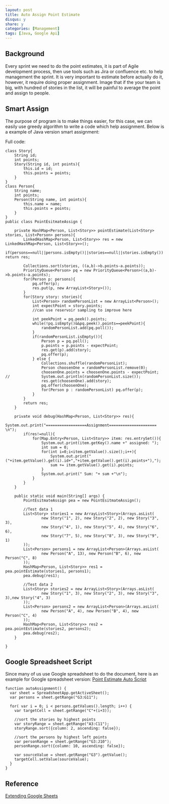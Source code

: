 ```yaml
---
layout: post
title: Auto Assign Point Estimate
disqus: y
share: y
categories: [Management]
tags: [Java, Google Api]
---
```


Background
----------
Every sprint we need to do the point estimates, it is part of Agile development process, then use tools such as Jira or confluence etc. to help management the sprint. It is very important to estimate before actually do it, however, it require doing proper assignment. Image that if the your team is big, with hundred of stories in the list, it will be painful to average the point and assign to people.

Smart Assign
----------
The purpose of program is to make things easier, for this case, we can easily use greedy algorithm to write a code which help assignment. Below is a example of Java version smart assignment:

Full code:
~~~
class Story{
	String id;
	int points;
	Story(String id, int points){
		this.id = id;
		this.points = points;
	}
}
class Person{
	String name;
	int points;
	Person(String name, int points){
		this.name = name;
		this.points = points;
	}
}
public class PointEsitmateAssign {

	private HashMap<Person, List<Story>> pointEstimate(List<Story> stories, List<Person> persons){
		LinkedHashMap<Person, List<Story>> res = new LinkedHashMap<Person, List<Story>>();
		if(persons==null||persons.isEmpty()||stories==null||stories.isEmpty()) return res;
		
		Collections.sort(stories, ((a,b)->b.points-a.points));
		PriorityQueue<Person> pq = new PriorityQueue<Person>((a,b)->b.points-a.points);
		for(Person p: persons){
			pq.offer(p);
			res.put(p, new ArrayList<Story>());
		}
		for(Story story: stories){
			List<Person> randomPersonList = new ArrayList<Person>();
			int expectPoint = story.points;
			//can use reservoir sampling to improve here
			
			int peekPoint = pq.peek().points;
			while(!pq.isEmpty()&&pq.peek().points==peekPoint){
				randomPersonList.add(pq.poll());
			}
			if(randomPersonList.isEmpty()){
				Person p = pq.poll();
				p.points = p.points - expectPoint;
				res.get(p).add(story);
				pq.offer(p);
			} else {
				Collections.shuffle(randomPersonList);
				Person choosenOne = randomPersonList.remove(0);
				choosenOne.points = choosenOne.points - expectPoint;
//				System.out.println(randomPersonList.size());
				res.get(choosenOne).add(story);
				pq.offer(choosenOne);
				for(Person p : randomPersonList) pq.offer(p);
			}
		}
		return res;
	}
	
	private void debug(HashMap<Person, List<Story>> res){
		System.out.print("==================Assignment===================== \n");
		if(res!=null){
			for(Map.Entry<Person, List<Story>> item: res.entrySet()){
				System.out.print(item.getKey().name +" assigned: ");
				int sum = 0;
				for(int i=0;i<item.getValue().size();i++){
					System.out.print("("+item.getValue().get(i).id+","+item.getValue().get(i).points+"),");
					sum += item.getValue().get(i).points;
				}
				System.out.print(" Sum: "+ sum +"\n");
			}
		}
	}
	
	public static void main(String[] args) {
		PointEsitmateAssign pea = new PointEsitmateAssign();
		
		//Test data 1
		List<Story> stories1 = new ArrayList<Story>(Arrays.asList(
				new Story("1", 2), new Story("2", 2), new Story("3", 3),
				new Story("4", 1), new Story("5", 4), new Story("6", 6),
				new Story("7", 5), new Story("8", 3), new Story("9", 1)
		));
		List<Person> persons1 = new ArrayList<Person>(Arrays.asList(
				new Person("A", 13), new Person("B", 6), new Person("C", 8)
		));
		HashMap<Person, List<Story>> res1 = pea.pointEstimate(stories1, persons1);
		pea.debug(res1);
		
		//Test data 2
		List<Story> stories2 = new ArrayList<Story>(Arrays.asList(
				new Story("1", 3), new Story("2", 3), new Story("3", 3),new Story("4", 3)
		));
		List<Person> persons2 = new ArrayList<Person>(Arrays.asList(
				new Person("A", 4), new Person("B", 4), new Person("C", 4)
		));
		HashMap<Person, List<Story>> res2 = pea.pointEstimate(stories2, persons2);
		pea.debug(res2);
	}

}
~~~

Google Spreadsheet Script
-----------
Since many of us use Google spreadsheet to do the document, here is an example for Google spreadsheet version:
[Point Estimate Auto Script](https://docs.google.com/spreadsheets/d/1czBh9U0iMkhPl7ifh1_lgYj1Vr43JxAnhW9Wn3pepcA/edit#gid=0)

~~~
function autoAssignment() {
  var sheet = SpreadsheetApp.getActiveSheet(); 
  var persons = sheet.getRange("G3:G11");
  
  for( var i = 0; i < persons.getValues().length; i++) {
    var targetCell = sheet.getRange("C"+(i+3));
    
    //sort the stories by highest points
    var storyRange = sheet.getRange("A3:C11");
    storyRange.sort({column: 2, ascending: false});
    
    //sort the persons by highest left points
    var personRange = sheet.getRange("G3:J10");
    personRange.sort({column: 10, ascending: false});
    
    var sourceValue = sheet.getRange("G3").getValue();
    targetCell.setValue(sourceValue);
  }
}
~~~

Reference
---------
[Extending Google Sheets](https://developers.google.com/apps-script/guides/sheets)
